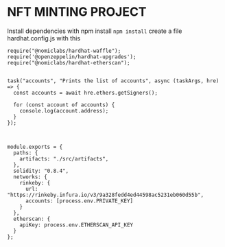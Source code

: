 # NFT MINTING PROJECT


Install dependencies with npm install
```npm install```
create a file hardhat.config.js with this
```
require("@nomiclabs/hardhat-waffle");
require('@openzeppelin/hardhat-upgrades');
require("@nomiclabs/hardhat-etherscan");


task("accounts", "Prints the list of accounts", async (taskArgs, hre) => {
  const accounts = await hre.ethers.getSigners();

  for (const account of accounts) {
    console.log(account.address);
  }
});



module.exports = {
  paths: {
    artifacts: "./src/artifacts",
  },
  solidity: "0.8.4",
  networks: {
    rinkeby: {
      url: "https://rinkeby.infura.io/v3/9a328fedd4ed44598ac5231eb060d55b",
      accounts: [process.env.PRIVATE_KEY]
    }
  },
  etherscan: {
    apiKey: process.env.ETHERSCAN_API_KEY
  }
};
```
